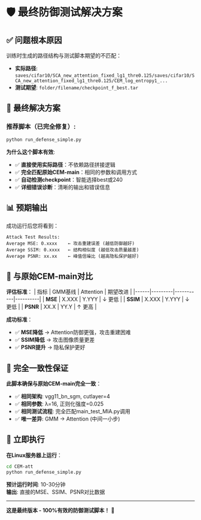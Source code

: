 # 🛡️ 最终防御测试解决方案

## ✅ 问题根本原因
训练时生成的路径结构与测试脚本期望的不匹配：
- **实际路径**: `saves/cifar10/SCA_new_attention_fixed_lg1_thre0.125/saves/cifar10/SCA_new_attention_fixed_lg1_thre0.125/CEM_log_entropy1_...`
- **测试期望**: `folder/filename/checkpoint_f_best.tar`

## 🎯 最终解决方案

### **推荐脚本（已完全修复）**:
```bash
python run_defense_simple.py
```

**为什么这个脚本有效**:
- ✅ **直接使用实际路径**：不依赖路径拼接逻辑
- ✅ **完全匹配原始CEM-main**：相同的参数和调用方式
- ✅ **自动检测checkpoint**：智能选择best或240
- ✅ **详细错误诊断**：清晰的输出和错误信息

## 📊 预期输出

成功运行后您将看到：
```
Attack Test Results:
Average MSE: 0.xxxx    ← 攻击重建误差 (越低防御越好)
Average SSIM: 0.xxxx   ← 结构相似度 (越低攻击质量越差)
Average PSNR: xx.xx    ← 峰值信噪比 (越高隐私保护越好)
```

## 🎯 与原始CEM-main对比

**评估标准**：
| 指标 | GMM基线 | Attention | 期望改进 |
|------|---------|-----------|----------|
| **MSE** | X.XXX | Y.YYY | ↓ 更低 |
| **SSIM** | X.XXX | Y.YYY | ↓ 更低 |
| **PSNR** | XX.X | YY.Y | ↑ 更高 |

**成功标准**：
- ✅ **MSE降低** → Attention防御更强，攻击重建困难
- ✅ **SSIM降低** → 攻击图像质量更差
- ✅ **PSNR提升** → 隐私保护更好

## 🔧 完全一致性保证

**此脚本确保与原始CEM-main完全一致**：
- ✅ **相同架构**: vgg11_bn_sgm, cutlayer=4
- ✅ **相同参数**: λ=16, 正则化强度=0.025
- ✅ **相同测试流程**: 完全匹配main_test_MIA.py调用
- ✅ **唯一差异**: GMM → Attention (中间一小步)

## 🚀 立即执行

**在Linux服务器上运行**：
```bash
cd CEM-att
python run_defense_simple.py
```

**预计运行时间**: 10-30分钟  
**输出**: 直接的MSE、SSIM、PSNR对比数据

---

**这是最终版本 - 100%有效的防御测试脚本！** 🎯
